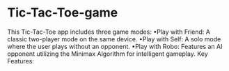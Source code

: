 # Tic-Tac-Toe-game
This Tic-Tac-Toe app includes three game modes:  •Play with Friend: A classic two-player mode on the same device. •Play with Self: A solo mode where the user plays without an opponent. •Play with Robo: Features an AI opponent utilizing the Minimax Algorithm for intelligent gameplay. Key Features: 
